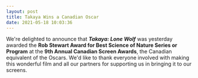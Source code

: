 ```yaml
---
layout: post
title: Takaya Wins a Canadian Oscar
date: 2021-05-18 10:03:36
---
```

We're delighted to announce that ***Takaya: Lone Wolf*** was yesterday awarded the **Rob Stewart Award for Best Science of Nature Series or Program** at the **9th Annual Canadian Screen Awards**, the Canadian equivalent of the Oscars. We'd like to thank everyone involved with making this wonderful film and all our partners for supporting us in bringing it to our screens.